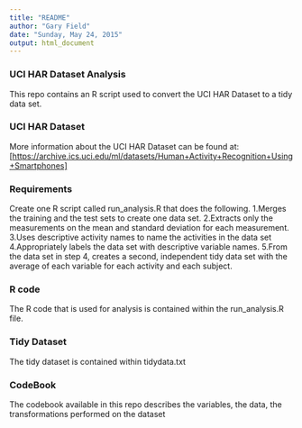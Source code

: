 ```yaml
---
title: "README"
author: "Gary Field"
date: "Sunday, May 24, 2015"
output: html_document
---
```



### UCI HAR Dataset Analysis
This repo contains an R script used to convert the UCI HAR Dataset to a tidy data set.

### UCI HAR Dataset

More information about the UCI HAR Dataset can be found at: [https://archive.ics.uci.edu/ml/datasets/Human+Activity+Recognition+Using+Smartphones]

### Requirements

Create one R script called run_analysis.R that does the following. 
1.Merges the training and the test sets to create one data set.
2.Extracts only the measurements on the mean and standard deviation for each measurement. 
3.Uses descriptive activity names to name the activities in the data set
4.Appropriately labels the data set with descriptive variable names. 
5.From the data set in step 4, creates a second, independent tidy data set with the average of each variable for each activity and each subject.


### R code
The R code that is used for analysis is contained within the run_analysis.R file.

### Tidy Dataset
The tidy dataset is contained within tidydata.txt

### CodeBook

The codebook available in this repo describes the variables, the data, the transformations performed on the dataset
